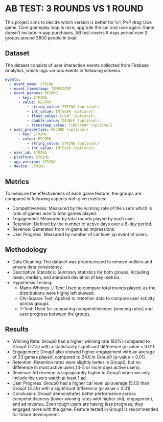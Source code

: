 # AB TEST: 3 ROUNDS VS 1 ROUND
This project aims to decide which version is better for 1v1, PvP drag race game. Core gameplay loop is race, upgrade the car and race again. Game doesn't include in-app purchases. 
AB test covers 8 days period over 2 groups around 3800 people in total.  

## Dataset 
The dataset consists of user interaction events collected from Firebase Analytics, which logs various events in following schema. 
```yaml
events:
  - event_name: STRING
  - event_timestamp: TIMESTAMP
  - event_params: RECORD
      - key: STRING
      - value: RECORD
          - string_value: STRING (optional)
          - int_value: INTEGER (optional)
          - float_value: FLOAT (optional)
          - double_value: DOUBLE (optional)
          - timestamp_value: TIMESTAMP (optional)
  - user_properties: RECORD (optional)
      - key: STRING
      - value: RECORD
          - string_value: STRING (optional)
          - int_value: INTEGER (optional)
  - user_id: STRING
  - platform: STRING
  - app_version: STRING
  - device: STRING
```

## Metrics
To measure the effectiveness of each game feature, the groups are compared in following aspects with given metrics:

- Competitiveness: Measured by the winning rate of the users which is ratio of games won to total games played.
- Engagement: Measured by total rounds played by each user.
- Retention: Defined by the number of active days over a 8-day period.
- Revenue: Generated from in-game ad impressions.
- User Progress: Measured by number of car level up event of users. 

## Methodology
- Data Cleaning: The dataset was preprocessed to remove outliers and ensure data consistency.
- Descriptive Statistics: Summary statistics for both groups, including mean, median, and standard deviation of key metrics.
- Hypothesis Testing:
  - Mann-Whitney U Test: Used to compare total rounds played, as the distributions were highly left skewed.
  - Chi-Square Test: Applied to retention data to compare user activity across groups.
  - T-Test: Used for comparing competetitevenes (winning rates) and user progress between the groups.

## Results
- Winning Rate: Group0 had a higher winning rate (83%) compared to Group1 (77%) with a statistically significant difference (p-value < 0.01).
- Engagement: Group1 also showed higher engagement with an average of 33 games played, compared to 24.6 in Group0 (p-value < 0.01).
- Retention: Retention rates were slightly better in Group0, but no difference in most active users,(4-5 or more days active users).
- Revenue: Ad revenue is signigicantly higher in Group1 when we only include the users watch at least 1 ad.
- User Progress: Group0 had a higher car level up average (5.12) than Group1 (4.49) with a significant difference (p-value < 0.01)
- Conclusion: Group1 demonstrates better performance across competetitiveness (lower winning rates with higher std), engagement, and ad revenue. Even tough users are having less progress, they engaged more with the game. Feature tested in Group1 is recommended for future development. 
